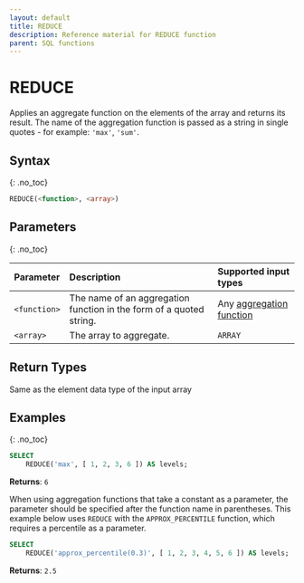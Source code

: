 ```yaml
---
layout: default
title: REDUCE
description: Reference material for REDUCE function
parent: SQL functions
---
```


# REDUCE

Applies an aggregate function on the elements of the array and returns its result. The name of the aggregation function is passed as a string in single quotes - for example: `'max'`, `'sum'`.

## Syntax
{: .no_toc}

```sql
REDUCE(<function>, <array>)
```

## Parameters
{: .no_toc}

| Parameter | Description                                       | Supported input types | 
| :--------- | :------------------------------------------------- | :----------|
| `<function>` | The name of an aggregation function in the form of a quoted string. | Any [aggregation function](../functions-reference/aggregation-functions.md) |
| `<array>`          | The array to aggregate. | `ARRAY` |

## Return Types
Same as the element data type of the input array

## Examples
{: .no_toc}

```sql
SELECT
	REDUCE('max', [ 1, 2, 3, 6 ]) AS levels;
```

**Returns**: `6`

When using aggregation functions that take a constant as a parameter, the parameter should be specified after the function name in parentheses. This example below uses `REDUCE` with the `APPROX_PERCENTILE` function, which requires a percentile as a parameter.

```sql
SELECT
	REDUCE('approx_percentile(0.3)', [ 1, 2, 3, 4, 5, 6 ]) AS levels;
```
**Returns**: `2.5`
